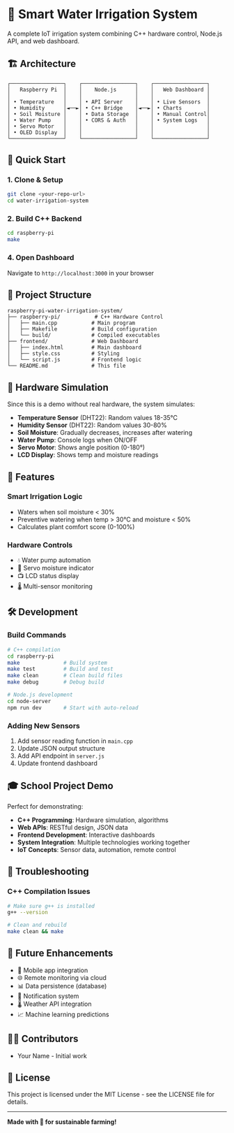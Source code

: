 # 🌱 Smart Water Irrigation System

A complete IoT irrigation system combining C++ hardware control, Node.js API, and web dashboard.

## 🏗️ Architecture

```
┌─────────────────┐    ┌─────────────────┐    ┌─────────────────┐
│   Raspberry Pi  │    │    Node.js      │    │   Web Dashboard │
│                 │    │                 │    │                 │
│ • Temperature   │    │ • API Server    │    │ • Live Sensors  │
│ • Humidity      │◄──►│ • C++ Bridge    │◄──►│ • Charts        │
│ • Soil Moisture │    │ • Data Storage  │    │ • Manual Control│
│ • Water Pump    │    │ • CORS & Auth   │    │ • System Logs   │
│ • Servo Motor   │    │                 │    │                 │
│ • OLED Display  │    │                 │    │                 │
└─────────────────┘    └─────────────────┘    └─────────────────┘
```

## 🚀 Quick Start

### 1. Clone & Setup
```bash
git clone <your-repo-url>
cd water-irrigation-system
```

### 2. Build C++ Backend
```bash
cd raspberry-pi
make
```

### 4. Open Dashboard
Navigate to `http://localhost:3000` in your browser

## 📁 Project Structure

```
raspberry-pi-water-irrigation-system/
├── raspberry-pi/           # C++ Hardware Control
│   ├── main.cpp           # Main program
│   ├── Makefile           # Build configuration  
│   └── build/             # Compiled executables
├── frontend/              # Web Dashboard
│   ├── index.html         # Main dashboard
│   ├── style.css          # Styling
│   └── script.js          # Frontend logic
└── README.md              # This file
```

## 🔧 Hardware Simulation

Since this is a demo without real hardware, the system simulates:

- **Temperature Sensor** (DHT22): Random values 18-35°C
- **Humidity Sensor** (DHT22): Random values 30-80%
- **Soil Moisture**: Gradually decreases, increases after watering
- **Water Pump**: Console logs when ON/OFF
- **Servo Motor**: Shows angle position (0-180°)
- **LCD Display**: Shows temp and moisture readings

## 🎯 Features

### Smart Irrigation Logic
- Waters when soil moisture < 30%
- Preventive watering when temp > 30°C and moisture < 50%
- Calculates plant comfort score (0-100%)

### Hardware Controls
- 💧 Water pump automation
- 🔄 Servo moisture indicator
- 📺 LCD status display
- 🌡️ Multi-sensor monitoring

## 🛠️ Development

### Build Commands
```bash
# C++ compilation
cd raspberry-pi
make              # Build system
make test         # Build and test
make clean        # Clean build files
make debug        # Debug build

# Node.js development
cd node-server
npm run dev       # Start with auto-reload
```

### Adding New Sensors
1. Add sensor reading function in `main.cpp`
2. Update JSON output structure
3. Add API endpoint in `server.js`
4. Update frontend dashboard

## 🎓 School Project Demo

Perfect for demonstrating:
- **C++ Programming**: Hardware simulation, algorithms
- **Web APIs**: RESTful design, JSON data
- **Frontend Development**: Interactive dashboards
- **System Integration**: Multiple technologies working together
- **IoT Concepts**: Sensor data, automation, remote control

## 🔧 Troubleshooting

### C++ Compilation Issues
```bash
# Make sure g++ is installed
g++ --version

# Clean and rebuild
make clean && make
```


## 📝 Future Enhancements

- 📱 Mobile app integration
- 🌐 Remote monitoring via cloud
- 📊 Data persistence (database)
- 🔔 Notification system
- 🌡️ Weather API integration
- 📈 Machine learning predictions

## 👨‍💻 Contributors

- Your Name - Initial work

## 📄 License

This project is licensed under the MIT License - see the LICENSE file for details.

---

**Made with 🌱 for sustainable farming!**
